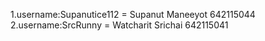 1.username:Supanutice112 = Supanut Maneeyot 642115044 
2.username:SrcRunny = Watcharit Srichai 642115041